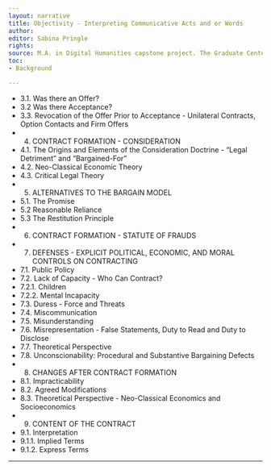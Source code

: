 ```yaml
---
layout: narrative
title: Objectivity - Interpreting Communicative Acts and or Words
author:
editor: Sabina Pringle
rights:
source: M.A. in Digital Humanities capstone project. The Graduate Center - CUNY. May 2020
toc:
- Background

---
```

- 3.1. Was there an Offer?
- 3.2 Was there Acceptance?
- 3.3. Revocation of the Offer Prior to Acceptance - Unilateral Contracts, Option Contacts and Firm Offers
- 4. CONTRACT FORMATION - CONSIDERATION
- 4.1. The Origins and Elements of the Consideration Doctrine - “Legal Detriment” and “Bargained-For”
- 4.2. Neo-Classical Economic Theory
- 4.3. Critical Legal Theory
- 5. ALTERNATIVES TO THE BARGAIN MODEL
- 5.1. The Promise
- 5.2 Reasonable Reliance
- 5.3 The Restitution Principle
- 6. CONTRACT FORMATION - STATUTE OF FRAUDS
- 7. DEFENSES - EXPLICIT POLITICAL, ECONOMIC, AND MORAL CONTROLS ON CONTRACTING
- 7.1. Public Policy
- 7.2. Lack of Capacity - Who Can Contract?
- 7.2.1. Children
- 7.2.2. Mental Incapacity
- 7.3. Duress - Force and Threats
- 7.4. Miscommunication
- 7.5. Misunderstanding
- 7.6. Misrepresentation - False Statements, Duty to Read and Duty to Disclose
- 7.7. Theoretical Perspective
- 7.8. Unconscionability:  Procedural and Substantive Bargaining Defects
- 8. CHANGES AFTER CONTRACT FORMATION
- 8.1. Impracticability
- 8.2. Agreed Modifications
- 8.3. Theoretical Perspective - Neo-Classical Economics and Socioeconomics
- 9. CONTENT OF THE CONTRACT
- 9.1. Interpretation
- 9.1.1. Implied Terms
- 9.1.2. Express Terms


---
